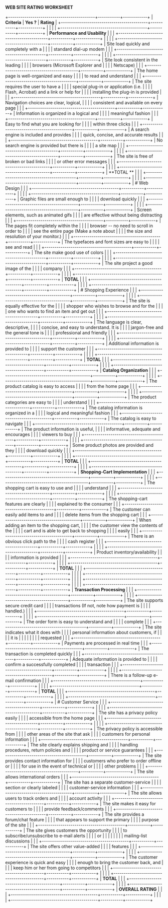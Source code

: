 **WEB SITE RATING WORKSHEET**

+-------------------------------------------+-----------+------------+
| **Criteria**                              | **Yes ?** | **Rating** |
+-------------------------------------------+-----------+------------+
|                                           |           |            |
+-------------------------------------------+-----------+------------+
| **Performance and Usability**             |           |            |
+-------------------------------------------+-----------+------------+
|                                           |           |            |
+-------------------------------------------+-----------+------------+
| Site load quickly and completely with a   |           |            |
| standard dial-up modem                    |           |            |
+-------------------------------------------+-----------+------------+
|                                           |           |            |
+-------------------------------------------+-----------+------------+
| Site look consistent in the leading       |           |            |
| browsers (Microsoft Explorer and          |           |            |
| Netscape)                                 |           |            |
+-------------------------------------------+-----------+------------+
| The home page is well-organized and easy  |           |            |
| to read and understand                    |           |            |
+-------------------------------------------+-----------+------------+
| The site requires the user to have a      |           |            |
| special plug-in or application (i.e.      |           |            |
| Flash, Acrobat) and a link or help for    |           |            |
| installing the plug-in is provided        |           |            |
+-------------------------------------------+-----------+------------+
| Navigation choices are clear, logical,    |           |            |
| consistent and available on every page    |           |            |
+-------------------------------------------+-----------+------------+
| Information is organized in a logical and |           |            |
| meaningful fashion                        |           |            |
+-------------------------------------------+-----------+------------+
| Easy to find what you are looking for     |           |            |
| within three clicks                       |           |            |
+-------------------------------------------+-----------+------------+
| A search engine is included and provides  |           |            |
| quick, concise, and accurate results      |           |            |
+-------------------------------------------+-----------+------------+
| No search engine is provided but there is |           |            |
| a site map                                |           |            |
+-------------------------------------------+-----------+------------+
|                                           |           |            |
+-------------------------------------------+-----------+------------+
| The site is free of broken or bad links   |           |            |
| or other error messages                   |           |            |
+-------------------------------------------+-----------+------------+
|                                           |           |            |
+-------------------------------------------+-----------+------------+
| **TOTAL **                                |           |            |
+-------------------------------------------+-----------+------------+
|                                           |           |            |
+-------------------------------------------+-----------+------------+
| # Web Design                              |           |            |
+-------------------------------------------+-----------+------------+
|                                           |           |            |
+-------------------------------------------+-----------+------------+
| Graphic files are small enough to         |           |            |
| download quickly                          |           |            |
+-------------------------------------------+-----------+------------+
|                                           |           |            |
+-------------------------------------------+-----------+------------+
| Screen elements, such as animated gifs    |           |            |
| are effective without being distracting   |           |            |
+-------------------------------------------+-----------+------------+
| The pages fit completely within the       |           |            |
| browser -- no need to scroll in order to  |           |            |
| see the entire page (Make a note about    |           |            |
| the size and resolution of your monitor.) |           |            |
+-------------------------------------------+-----------+------------+
| The typefaces and font sizes are easy to  |           |            |
| see and read                              |           |            |
+-------------------------------------------+-----------+------------+
| The site make good use of colors          |           |            |
+-------------------------------------------+-----------+------------+
|                                           |           |            |
+-------------------------------------------+-----------+------------+
| The site project a good image of the      |           |            |
| company                                   |           |            |
+-------------------------------------------+-----------+------------+
|                                           |           |            |
+-------------------------------------------+-----------+------------+
| **TOTAL**                                 |           |            |
+-------------------------------------------+-----------+------------+
|                                           |           |            |
+-------------------------------------------+-----------+------------+
| # Shopping Experience                     |           |            |
+-------------------------------------------+-----------+------------+
|                                           |           |            |
+-------------------------------------------+-----------+------------+
| The site is equally effective for the     |           |            |
| shopper who wishes to browse and for the  |           |            |
| one who wants to find an item and get out |           |            |
+-------------------------------------------+-----------+------------+
|                                           |           |            |
+-------------------------------------------+-----------+------------+
| The language is clear, descriptive,       |           |            |
| concise, and easy to understand. It is    |           |            |
| jargon-free and the general tone is       |           |            |
| professional and friendly                 |           |            |
+-------------------------------------------+-----------+------------+
|                                           |           |            |
+-------------------------------------------+-----------+------------+
| Additional information is provided to     |           |            |
| support the customer                      |           |            |
+-------------------------------------------+-----------+------------+
|                                           |           |            |
+-------------------------------------------+-----------+------------+
| **TOTAL**                                 |           |            |
+-------------------------------------------+-----------+------------+
|                                           |           |            |
+-------------------------------------------+-----------+------------+
| **Catalog Organization**                  |           |            |
+-------------------------------------------+-----------+------------+
|                                           |           |            |
+-------------------------------------------+-----------+------------+
| The product catalog is easy to access     |           |            |
| from the home page                        |           |            |
+-------------------------------------------+-----------+------------+
|                                           |           |            |
+-------------------------------------------+-----------+------------+
| The product categories are easy to        |           |            |
| understand                                |           |            |
+-------------------------------------------+-----------+------------+
| The catalog information is organized in a |           |            |
| logical and meaningful fashion            |           |            |
+-------------------------------------------+-----------+------------+
| The catalog is easy to navigate           |           |            |
+-------------------------------------------+-----------+------------+
| The product information is useful,        |           |            |
| informative, adequate and encourages      |           |            |
| viewers to buy                            |           |            |
+-------------------------------------------+-----------+------------+
|                                           |           |            |
+-------------------------------------------+-----------+------------+
| Some product photos are provided and they |           |            |
| download quickly                          |           |            |
+-------------------------------------------+-----------+------------+
|                                           |           |            |
+-------------------------------------------+-----------+------------+
| **TOTAL**                                 |           |            |
+-------------------------------------------+-----------+------------+
|                                           |           |            |
+-------------------------------------------+-----------+------------+
| **Shopping-Cart Implementation**          |           |            |
+-------------------------------------------+-----------+------------+
|                                           |           |            |
+-------------------------------------------+-----------+------------+
| The shopping cart is easy to use and      |           |            |
| understand                                |           |            |
+-------------------------------------------+-----------+------------+
|                                           |           |            |
+-------------------------------------------+-----------+------------+
| The shopping-cart features are clearly    |           |            |
| explained to the consumer                 |           |            |
+-------------------------------------------+-----------+------------+
| The customer can easily add items to and  |           |            |
| delete items from the shopping cart       |           |            |
+-------------------------------------------+-----------+------------+
| When adding an item to the shopping cart, |           |            |
| the customer view the contents of the     |           |            |
| cart and is able to get back to shopping  |           |            |
| easily                                    |           |            |
+-------------------------------------------+-----------+------------+
| There is an obvious click path to the     |           |            |
| cash register                             |           |            |
+-------------------------------------------+-----------+------------+
|                                           |           |            |
+-------------------------------------------+-----------+------------+
| Product inventory/availability            |           |            |
| information is provided                   |           |            |
+-------------------------------------------+-----------+------------+
|                                           |           |            |
+-------------------------------------------+-----------+------------+
| **TOTAL**                                 |           |            |
+-------------------------------------------+-----------+------------+
|                                           |           |            |
+-------------------------------------------+-----------+------------+
|                                           |           |            |
+-------------------------------------------+-----------+------------+
|                                           |           |            |
+-------------------------------------------+-----------+------------+
| **Transaction Processing**                |           |            |
+-------------------------------------------+-----------+------------+
|                                           |           |            |
+-------------------------------------------+-----------+------------+
| The site supports secure credit card      |           |            |
| transactions (If not, note how payment is |           |            |
| handled.)                                 |           |            |
+-------------------------------------------+-----------+------------+
|                                           |           |            |
+-------------------------------------------+-----------+------------+
| The order form is easy to understand and  |           |            |
| complete                                  |           |            |
+-------------------------------------------+-----------+------------+
| The site indicates what it does with      |           |            |
| personal information about customers, if  |           |            |
| it is                                     |           |            |
|                                           |           |            |
| requested                                 |           |            |
+-------------------------------------------+-----------+------------+
| Payments are processed in real time       |           |            |
+-------------------------------------------+-----------+------------+
| The transaction is completed quickly      |           |            |
+-------------------------------------------+-----------+------------+
| Adequate information is provided to       |           |            |
| confirm a successfully completed          |           |            |
| transaction                               |           |            |
+-------------------------------------------+-----------+------------+
|                                           |           |            |
+-------------------------------------------+-----------+------------+
| There is a follow-up e-mail confirmation  |           |            |
+-------------------------------------------+-----------+------------+
|                                           |           |            |
+-------------------------------------------+-----------+------------+
| **TOTAL**                                 |           |            |
+-------------------------------------------+-----------+------------+
|                                           |           |            |
+-------------------------------------------+-----------+------------+
| # Customer Service                        |           |            |
+-------------------------------------------+-----------+------------+
|                                           |           |            |
+-------------------------------------------+-----------+------------+
| The site has a privacy policy easily      |           |            |
| accessible from the home page             |           |            |
+-------------------------------------------+-----------+------------+
|                                           |           |            |
+-------------------------------------------+-----------+------------+
| The privacy policy is accessible from     |           |            |
| other areas of the site that ask          |           |            |
| customers for personal information        |           |            |
+-------------------------------------------+-----------+------------+
| The site clearly explains shipping and    |           |            |
| handling procedures, return policies and  |           |            |
| product or service guarantees             |           |            |
+-------------------------------------------+-----------+------------+
| The site provides contact information for |           |            |
| customers who prefer to order offline or  |           |            |
| for use in the event of technical or      |           |            |
| other problems                            |           |            |
+-------------------------------------------+-----------+------------+
| The site allows international orders      |           |            |
+-------------------------------------------+-----------+------------+
| The site has a separate customer-service  |           |            |
| section or clearly labeled                |           |            |
| customer-service information              |           |            |
+-------------------------------------------+-----------+------------+
| The site allows users to track orders and |           |            |
| account activity                          |           |            |
+-------------------------------------------+-----------+------------+
| The site makes it easy for customers to   |           |            |
| provide feedback/comments                 |           |            |
+-------------------------------------------+-----------+------------+
| The site provides a forum/chat feature    |           |            |
| that appears to support the primary       |           |            |
| purpose of the site                       |           |            |
+-------------------------------------------+-----------+------------+
| The site gives customers the opportunity  |           |            |
| to subscribe/unsubscribe to e-mail alerts |           |            |
| or                                        |           |            |
|                                           |           |            |
| mailing-list discussions                  |           |            |
+-------------------------------------------+-----------+------------+
| The site offers other value-added         |           |            |
| features                                  |           |            |
+-------------------------------------------+-----------+------------+
|                                           |           |            |
+-------------------------------------------+-----------+------------+
| The customer experience is quick and easy |           |            |
| enough to bring the customer back, and    |           |            |
| keep him or her from going to competitors |           |            |
+-------------------------------------------+-----------+------------+
|                                           |           |            |
+-------------------------------------------+-----------+------------+
| **TOTAL**                                 |           |            |
+-------------------------------------------+-----------+------------+
|                                           |           |            |
+-------------------------------------------+-----------+------------+
| **OVERALL RATING**                        |           |            |
+-------------------------------------------+-----------+------------+
|                                           |           |            |
+-------------------------------------------+-----------+------------+
